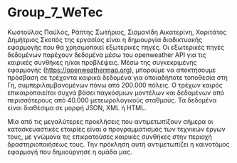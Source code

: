 ﻿# Group_7_WeTec
Κωστούλας Παύλος, Ράπτης Σωτήριος, Σισμανίδη Αικατερίνη, Χαριτάτος Δημήτριος
Σκοπός της εργασίας είναι η δημιουργία διαδικτυακής εφαρμογής που θα χρησιμοποιεί εξωτερικές πηγές. Οι εξωτερικές πηγές δεδομένων παρέχουν δεδομένα μέσω του openweather API  για τις καιρικές συνθήκες η/και προβλέψεις. Μέσω της συγκεκριμένης εφαρμογής (https://openweathermap.org), μπορούμε να αποκτήσουμε πρόσβαση σε τρέχοντα καιρικά δεδομένα για οποιαδήποτε τοποθεσία στη Γη, συμπεριλαμβανομένων πάνω από 200.000 πόλεις.
Ο τρέχων καιρός επικαιροποιείται συχνά βάσει παγκόσμιων μοντέλων και δεδομένων από περισσότερους από 40.000 μετεωρολογικούς σταθμούς. Τα δεδομένα είναι διαθέσιμα σε μορφή JSON, XML ή HTML.

Μία από τις μεγαλύτερες προκλήσεις που αντιμετωπίζουν σήμερα οι κατασκευαστικές εταιρίες είναι ο προγραμματισμός των τεχνικών έργων τους, με γνώμονα τις επικρατούσες καιρικές συνθήκες στην περιοχή δραστηριοποιήσεως τους. 
Την πρόκληση αυτή αντιμετωπίζει η καινοτόμος εφαρμογή που δημιούργησε η ομάδα μας.  
